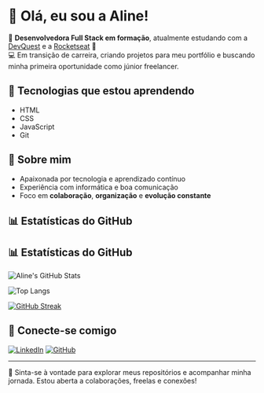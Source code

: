# 👋 Olá, eu sou a Aline!

🌱 **Desenvolvedora Full Stack em formação**, atualmente estudando com a [DevQuest](https://devquest.com.br) e a [Rocketseat](https://www.rocketseat.com.br) 🚀  
💻 Em transição de carreira, criando projetos para meu portfólio e buscando minha primeira oportunidade como júnior freelancer.

## 🚀 Tecnologias que estou aprendendo
- HTML
- CSS
- JavaScript
- Git

## 📌 Sobre mim
- Apaixonada por tecnologia e aprendizado contínuo  
- Experiência com informática e boa comunicação  
- Foco em **colaboração**, **organização** e **evolução constante**

## 📊 Estatísticas do GitHub

## 📊 Estatísticas do GitHub

![Aline's GitHub Stats](https://github-readme-stats.vercel.app/api?username=devseravali&show_icons=true&theme=tokyonight&hide_title=true)

![Top Langs](https://github-readme-stats.vercel.app/api/top-langs/?username=devseravali&layout=compact&theme=tokyonight)

[![GitHub Streak](https://streak-stats.demolab.com?user=devseravali&background=0D1117&currStreakLabel=7AA2F7&ring=BB9AF7&fire=FF7C7C&sideLabels=7AA2F7&sideNums=7AA2F7&dates=A9B1D6)](https://streak-stats.demolab.com?user=devseravali)

## 🔗 Conecte-se comigo
[![LinkedIn](https://img.shields.io/badge/-LinkedIn-0A66C2?style=for-the-badge&logo=linkedin&logoColor=white)](https://www.linkedin.com/in/dev-seravali/)
[![GitHub](https://img.shields.io/badge/-GitHub-333?style=for-the-badge&logo=github&logoColor=white)](https://github.com/devseravali)

---

💬 Sinta-se à vontade para explorar meus repositórios e acompanhar minha jornada. Estou aberta a colaborações, freelas e conexões!
